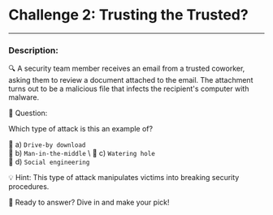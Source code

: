 
# **Challenge 2: Trusting the Trusted?**

---

### **Description:**

🔍 A security team member receives an email from a trusted coworker, asking them to review a document attached to the email. The attachment turns out to be a malicious file that infects the recipient's computer with malware. 

🤔 Question:

Which type of attack is this an example of?

🔘 a) ```Drive-by download```   
🔘 b) ```Man-in-the-middle``` \ 
🔘 c) ```Watering hole``` \
🔘 d) ```Social engineering```

💡 Hint: This type of attack manipulates victims into breaking security procedures.

🚀 Ready to answer? Dive in and make your pick!
